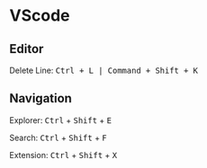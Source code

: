 # VScode

## Editor

Delete Line: <kbd>Ctrl</kdb> + <kbd>L</kbd> | <kbd>Command</kdb> + <kbd>Shift</kbd> + <kbd>K</kbd>


## Navigation

Explorer: <kbd>Ctrl</kbd> + <kbd>Shift</kbd> + <kbd>E</kbd>

Search: <kbd>Ctrl</kbd> + <kbd>Shift</kbd> + <kbd>F</kbd>

Extension: <kbd>Ctrl</kbd> + <kbd>Shift</kbd> + <kbd>X</kbd>

